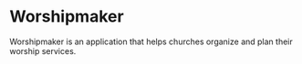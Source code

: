 # Worshipmaker
Worshipmaker is an application that helps churches organize and plan their worship services.
